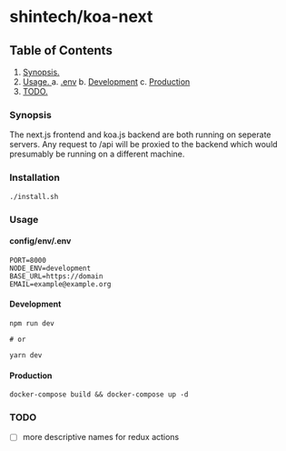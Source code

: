 # shintech/koa-next

## Table of Contents
1. [ Synopsis. ](#synopsis)
2. [ Usage. ](#usage)
	a. [.env](#env)
	b. [Development](#development)
	c. [Production](#production)
3. [ TODO. ](#todo)

<a name="synopsis"></a>
### Synopsis

  The next.js frontend and koa.js backend are both running on seperate servers. Any request to /api will be proxied to the backend which would presumably be running on a different machine.
  
### Installation

    ./install.sh

<a name="usage"></a>
### Usage
<a name="env"></a>
#### config/env/.env
    
    PORT=8000
    NODE_ENV=development
    BASE_URL=https://domain
    EMAIL=example@example.org

<a name="development"></a>
#### Development

    npm run dev
    
    # or
    
    yarn dev

<a name="production"></a>
#### Production
    docker-compose build && docker-compose up -d

<a name="todo"></a>
### TODO
- [ ] more descriptive names for redux actions
